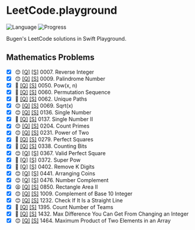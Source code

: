 # LeetCode.playground
![Language](https://img.shields.io/badge/Language-Swift%205.2-orange.svg)
![Progress](https://img.shields.io/badge/Count-23-orange.svg)

Bugen's LeetCode solutions in Swift Playground.
## Mathematics Problems
- [X] 😊 [[Q]](https://leetcode.com/problems/reverse-integer/) [[S]](.././LeetCode.playground/Pages/7-Reverse%20Integer.xcplaygroundpage/Contents.swift) 0007. Reverse Integer 
- [X] 😊 [[Q]](https://leetcode.com/problems/palindrome-number/) [[S]](.././LeetCode.playground/Pages/9-Palindrome%20Number.xcplaygroundpage/Contents.swift) 0009. Palindrome Number 
- [X] 🤨 [[Q]](https://leetcode.com/problems/powx-n/) [[S]](.././LeetCode.playground/Pages/50-Pow(x,%20n).xcplaygroundpage/Contents.swift) 0050. Pow(x, n) 
- [X] 🤨 [[Q]](https://leetcode.com/problems/permutation-sequence/) [[S]](.././LeetCode.playground/Pages/60.%20Permutation%20Sequence.xcplaygroundpage/Contents.swift) 0060. Permutation Sequence 
- [X] 🤨 [[Q]](https://leetcode.com/problems/unique-paths/) [[S]](.././LeetCode.playground/Pages/62.%20Unique%20Paths.xcplaygroundpage/Contents.swift) 0062. Unique Paths 
- [X] 😊 [[Q]](https://leetcode.com/problems/sqrtx/) [[S]](.././LeetCode.playground/Pages/69-Sqrt(x).xcplaygroundpage/Contents.swift) 0069. Sqrt(x) 
- [X] 😊 [[Q]](https://leetcode.com/problems/single-number/) [[S]](.././LeetCode.playground/Pages/136.%20Single%20Number.xcplaygroundpage/Contents.swift) 0136. Single Number 
- [X] 🤨 [[Q]](https://leetcode.com/problems/single-number-ii/) [[S]](.././LeetCode.playground/Pages/137.%20Single%20Number%20II.xcplaygroundpage/Contents.swift) 0137. Single Number II 
- [X] 😊 [[Q]](https://leetcode.com/problems/count-primes/) [[S]](.././LeetCode.playground/Pages/204-Count%20Primes.xcplaygroundpage/Contents.swift) 0204. Count Primes 
- [X] 😊 [[Q]](https://leetcode.com/problems/power-of-two/) [[S]](.././LeetCode.playground/Pages/231-Power%20of%20Two.xcplaygroundpage/Contents.swift) 0231. Power of Two 
- [X] 🤨 [[Q]](https://leetcode.com/problems/perfect-squares/) [[S]](.././LeetCode.playground/Pages/279.%20Perfect%20Squares.xcplaygroundpage/Contents.swift) 0279. Perfect Squares 
- [X] 🤨 [[Q]](https://leetcode.com/problems/counting-bits/) [[S]](.././LeetCode.playground/Pages/338-Counting%20Bits.xcplaygroundpage/Contents.swift) 0338. Counting Bits 
- [X] 😊 [[Q]](https://leetcode.com/problems/valid-perfect-square/) [[S]](.././LeetCode.playground/Pages/367-Valid%20Perfect%20Square.xcplaygroundpage/Contents.swift) 0367. Valid Perfect Square 
- [X] 🤨 [[Q]](https://leetcode.com/problems/super-pow/) [[S]](.././LeetCode.playground/Pages/372-Super%20Pow.xcplaygroundpage/Contents.swift) 0372. Super Pow 
- [X] 🤨 [[Q]](https://leetcode.com/problems/remove-k-digits/) [[S]](.././LeetCode.playground/Pages/402-Remove%20K%20Digits.xcplaygroundpage/Contents.swift) 0402. Remove K Digits 
- [X] 😊 [[Q]](https://leetcode.com/problems/arranging-coins/) [[S]](.././LeetCode.playground/Pages/441.%20Arranging%20Coins.xcplaygroundpage/Contents.swift) 0441. Arranging Coins 
- [X] 😊 [[Q]](https://leetcode.com/problems/number-complement/) [[S]](.././LeetCode.playground/Pages/476-Number%20Complement.xcplaygroundpage/Contents.swift) 0476. Number Complement 
- [X] 😫 [[Q]](https://leetcode.com/problems/rectangle-area-ii/) [[S]](.././LeetCode.playground/Pages/850-Rectangle%20Area%20II.xcplaygroundpage/Contents.swift) 0850. Rectangle Area II 
- [X] 😊 [[Q]](https://leetcode.com/problems/complement-of-base-10-integer/) [[S]](.././LeetCode.playground/Pages/1009-Complement%20of%20Base%2010%20Integer.xcplaygroundpage/Contents.swift) 1009. Complement of Base 10 Integer 
- [X] 😊 [[Q]](https://leetcode.com/problems/check-if-it-is-a-straight-line/) [[S]](.././LeetCode.playground/Pages/1232-Check%20If%20It%20Is%20a%20Straight%20Line.xcplaygroundpage/Contents.swift) 1232. Check If It Is a Straight Line 
- [X] 🤨 [[Q]](https://leetcode.com/problems/count-number-of-teams/) [[S]](.././LeetCode.playground/Pages/1395-Count%20Number%20of%20Teams.xcplaygroundpage/Contents.swift) 1395. Count Number of Teams 
- [X] 🤨 [[Q]](https://leetcode.com/problems/max-difference-you-can-get-from-changing-an-integer/) [[S]](.././LeetCode.playground/Pages/1432.%20Max%20Difference%20You%20Can%20Get%20From%20Changing%20an%20Integer.xcplaygroundpage/Contents.swift) 1432. Max Difference You Can Get From Changing an Integer 
- [X] 😊 [[Q]](https://leetcode.com/problems/maximum-product-of-two-elements-in-an-array/) [[S]](.././LeetCode.playground/Pages/1464-Maximum%20Product%20of%20Two%20Elements%20in%20an%20Array.xcplaygroundpage/Contents.swift) 1464. Maximum Product of Two Elements in an Array 
